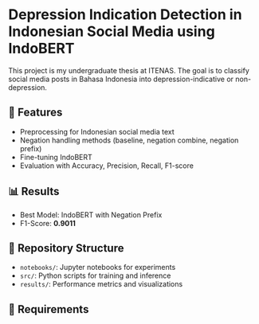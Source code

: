 # Depression Indication Detection in Indonesian Social Media using IndoBERT

This project is my undergraduate thesis at ITENAS. The goal is to classify social media posts in Bahasa Indonesia into depression-indicative or non-depression.

## 🚀 Features
- Preprocessing for Indonesian social media text
- Negation handling methods (baseline, negation combine, negation prefix)
- Fine-tuning IndoBERT
- Evaluation with Accuracy, Precision, Recall, F1-score

## 📊 Results
- Best Model: IndoBERT with Negation Prefix
- F1-Score: **0.9011**

## 📂 Repository Structure
- `notebooks/`: Jupyter notebooks for experiments
- `src/`: Python scripts for training and inference
- `results/`: Performance metrics and visualizations

## 🔧 Requirements
